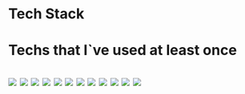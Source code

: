 
<h1> Tech Stack <h1>
Techs that I`ve used at least once

<!-- 노드 -->
<a href=#><img src="https://img.shields.io/badge/Nodejs-yellow?style=flat-square&logo=Node.js&logoColor=#339933"/></a><!-- javascrtipt --> <a href=#><img src="https://img.shields.io/badge/JavaScript-red?style=flat-square&logo=JavaScript&logoColor=#F7DF1E"/></a><!-- mysql --> <a href=#><img src="https://img.shields.io/badge/MySQL-white?style=flat-square&logo=MySQL&logoColor=#F7DF1E"/></a><!-- mongodb --> <a href=#><img src="https://img.shields.io/badge/MongoDB-blue?style=flat-square&logo=MongoDB&logoColor=#47A248"/></a><!-- react --> <a href=#><img src="https://img.shields.io/badge/React-green?style=flat-square&logo=React&logoColor=#F7DF1E"/></a><!-- redux --> <a href=#><img src="https://img.shields.io/badge/Redux-powderblue?style=flat-square&logo=Redux&logoColor=#F7DF1E"/></a><!-- html --> <a href=#><img src="https://img.shields.io/badge/HTML5-purple?style=flat-square&logo=HTML5&logoColor=#F7DF1E"/></a><!-- css --> <a href=#><img src="https://img.shields.io/badge/CSS3-blue?style=flat-square&logo=CSS3&logoColor=#F7DF1E"/></a><!-- jquery --> <a href=#><img src="https://img.shields.io/badge/jQuery-yellow?style=flat-square&logo=jQuery&logoColor=#F7DF1E"/></a><!-- heroku --> <a href=#><img src="https://img.shields.io/badge/Heroku-red?style=flat-square&logo=Heroku&logoColor=#F7DF1E"/></a><!-- github --> <a href=#><img src="https://img.shields.io/badge/GitHub-black?style=flat-square&logo=GitHub&logoColor=#F7DF1E"/></a><!-- notion --> <a href=#><img src="https://img.shields.io/badge/Notion-powderblue?style=flat-square&logo=Notion&logoColor=#F7DF1E"/></a>

